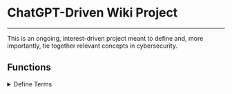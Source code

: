 # ChatGPT-Driven Wiki Project

---

This is an ongoing, interest-driven project meant to define and, more importantly, tie together relevant concepts in cybersecurity.

## Functions

  <details class="markdown" id="1" markdown="1">
  <summary>Define Terms</summary>
  
  1.  
  1.  Updating the project board
  1.  Pull Requests
  1.  How to Style Code

    </details>

  <details class="markdown" id="1" markdown="1">
  <summary>Link Pages</summary>
  
  1.  
  1.  Updating the project board
  1.  Pull Requests
  1.  How to Style Code

    </details>

